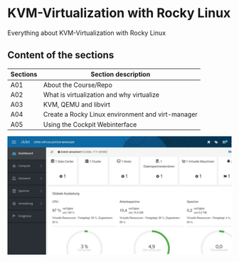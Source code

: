 # KVM-Virtualization with Rocky Linux
Everything about KVM-Virtualization with Rocky Linux

## Content of the sections

| Sections | Section description             |
|-----|-------------------------------------------|
| A01 | About the Course/Repo |
| A02 | What is virtualization and why virtualize |
| A03 | KVM, QEMU and libvirt |
| A04 | Create a Rocky Linux environment and virt-manager |
| A05 | Using the Cockpit Webinterface |


<img src="/README.JPG" alt="oVirt - Open Virtualization Manager">
